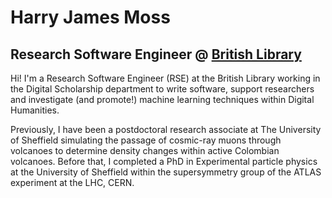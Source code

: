 # Harry James Moss
## Research Software Engineer @ [British Library](https://bl.uk)

<p class="message">
 Hi! I'm a Research Software Engineer (RSE) at the British Library working in the Digital Scholarship department to write software, support researchers and investigate (and promote!) machine learning techniques within Digital Humanities.

Previously, I have been a postdoctoral research associate at The University of Sheffield simulating the passage of cosmic-ray muons through volcanoes to determine density changes within active Colombian volcanoes. Before that, I completed a PhD in Experimental particle physics at the University of Sheffield within the supersymmetry group of the ATLAS experiment at the LHC, CERN. 
</p>

